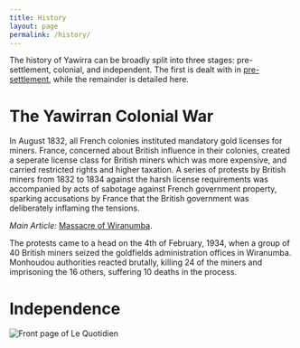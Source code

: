 ```yaml
---
title: History
layout: page
permalink: /history/
---
```


The history of Yawirra can be broadly split into three stages: pre-settlement,
colonial, and independent. The first is dealt with
in [pre-settlement](/yawirra/presettlement/), while the remainder is detailed here.

# The Yawirran Colonial War

In August 1832, all French colonies instituted mandatory gold licenses for
miners. France, concerned about British influence in their colonies, created a
seperate license class for British miners which was more expensive, and carried
restricted rights and higher taxation. A series of protests by British miners
from 1832 to 1834 against the harsh license requirements was accompanied by
acts of sabotage against French government property, sparking accusations by
France that the British government was deliberately inflaming the tensions.

*Main Article:* [Massacre of Wiranumba](/yawirra/history/massacreofwiranumba/).

The protests came to a head on the 4th of February, 1934, when a group of 40
British miners seized the goldfields administration offices in Wiranumba.
Monhoudou authorities reacted brutally, killing 24 of the miners and
imprisoning the 16 others, suffering 10 deaths in the process.

# Independence

![Front page of Le Quotidien](/yawirra/assets/images/Independence!.jpg)
